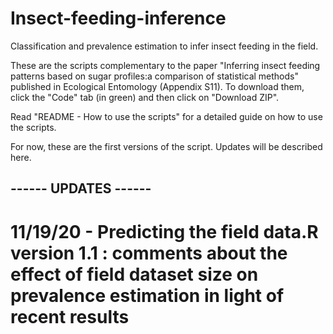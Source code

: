 # Insect-feeding-inference
Classification and prevalence estimation to infer insect feeding in the field.

These are the scripts complementary to the paper "Inferring insect feeding patterns based on sugar profiles:a comparison of statistical methods" published in Ecological Entomology (Appendix S11). To download them, click the "Code" tab (in green) and then click on "Download ZIP".

Read "README - How to use the scripts" for a detailed guide on how to use the scripts.

For now, these are the first versions of the script. Updates will be described here.

## ------ UPDATES ------

# 11/19/20 - Predicting the field data.R version 1.1 : comments about the effect of field dataset size on prevalence estimation in light of recent results
